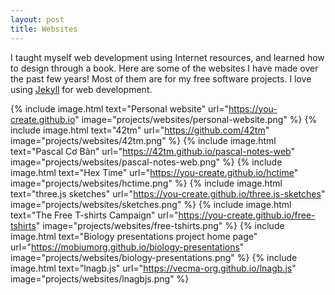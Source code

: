```yaml
---
layout: post
title: Websites
---
```


I taught myself web development using Internet resources, and learned how to
design through a book. Here are some of the websites I have made over the past
few years! Most of them are for my free software projects. I love using
[Jekyll](https://jekyllrb.com/) for web development.

{% include image.html text="Personal website" url="https://you-create.github.io" image="projects/websites/personal-website.png" %}
{% include image.html text="42tm" url="https://github.com/42tm" image="projects/websites/42tm.png" %}
{% include image.html text="Pascal Cơ Bản" url="https://42tm.github.io/pascal-notes-web" image="projects/websites/pascal-notes-web.png" %}
{% include image.html text="Hex Time" url="https://you-create.github.io/hctime" image="projects/websites/hctime.png" %}
{% include image.html text="three.js sketches" url="https://you-create.github.io/three.js-sketches" image="projects/websites/sketches.png" %}
{% include image.html text="The Free T-shirts Campaign" url="https://you-create.github.io/free-tshirts" image="projects/websites/free-tshirts.png" %}
{% include image.html text="Biology presentations project home page" url="https://mobiumorg.github.io/biology-presentations" image="projects/websites/biology-presentations.png" %}
{% include image.html text="lnagb.js" url="https://vecma-org.github.io/lnagb.js" image="projects/websites/lnagbjs.png" %}
